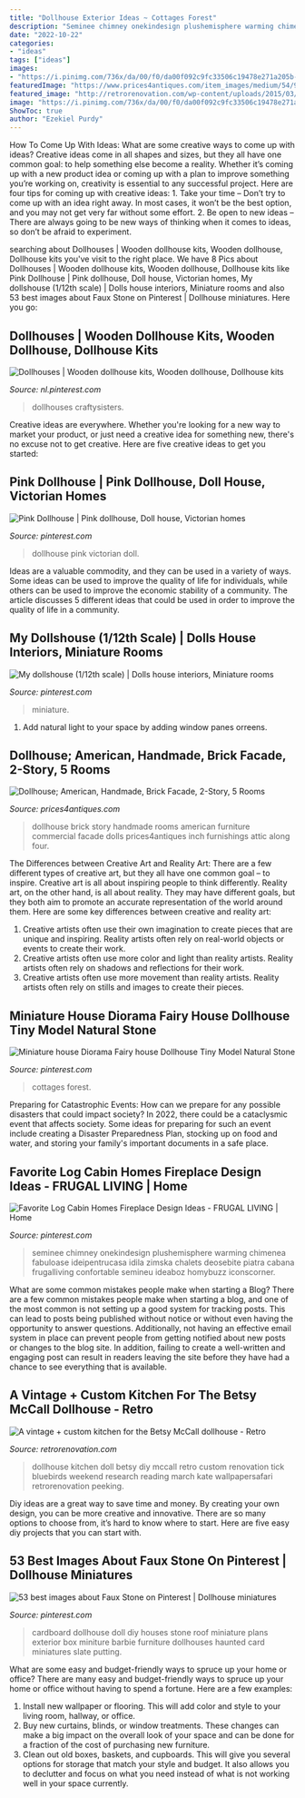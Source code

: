 ```yaml
---
title: "Dollhouse Exterior Ideas ~ Cottages Forest"
description: "Seminee chimney onekindesign plushemisphere warming chimenea fabuloase ideipentrucasa idila zimska chalets deosebite piatra cabana frugalliving confortable semineu ideaboz homybuzz iconscorner"
date: "2022-10-22"
categories:
- "ideas"
tags: ["ideas"]
images:
- "https://i.pinimg.com/736x/da/00/f0/da00f092c9fc33506c19478e271a205b--dollhouse-interiors-miniature-rooms.jpg"
featuredImage: "https://www.prices4antiques.com/item_images/medium/54/91/29-01.jpg"
featured_image: "http://retrorenovation.com/wp-content/uploads/2015/03/peeking-in-dollhouse-kitchen.jpg"
image: "https://i.pinimg.com/736x/da/00/f0/da00f092c9fc33506c19478e271a205b--dollhouse-interiors-miniature-rooms.jpg"
ShowToc: true
author: "Ezekiel Purdy"
---
```



How To Come Up With Ideas: What are some creative ways to come up with ideas?
Creative ideas come in all shapes and sizes, but they all have one common goal: to help something else become a reality. Whether it’s coming up with a new product idea or coming up with a plan to improve something you’re working on, creativity is essential to any successful project. Here are four tips for coming up with creative ideas: 1. Take your time – Don’t try to come up with an idea right away. In most cases, it won’t be the best option, and you may not get very far without some effort. 2. Be open to new ideas – There are always going to be new ways of thinking when it comes to ideas, so don’t be afraid to experiment. 
	

		
searching about Dollhouses | Wooden dollhouse kits, Wooden dollhouse, Dollhouse kits you've visit to the right place. We have 8 Pics about Dollhouses | Wooden dollhouse kits, Wooden dollhouse, Dollhouse kits like Pink Dollhouse | Pink dollhouse, Doll house, Victorian homes, My dollshouse (1/12th scale) | Dolls house interiors, Miniature rooms and also 53 best images about Faux Stone on Pinterest | Dollhouse miniatures. Here you go:
		
    
## Dollhouses | Wooden Dollhouse Kits, Wooden Dollhouse, Dollhouse Kits

<img loading=lazy src="https://i.pinimg.com/originals/12/aa/09/12aa09bb765236c8e15425025c67b329.jpg" onerror="this.onerror=null;this.src='https://tse2.mm.bing.net/th?id=OIP.hTPI0DL4g2u1COtCVqmKuwHaKX&amp;pid=15.1';" alt="Dollhouses | Wooden dollhouse kits, Wooden dollhouse, Dollhouse kits">

_Source: nl.pinterest.com_

>dollhouses craftysisters. 

	

Creative ideas are everywhere. Whether you're looking for a new way to market your product, or just need a creative idea for something new, there's no excuse not to get creative. Here are five creative ideas to get you started: 

    
## Pink Dollhouse | Pink Dollhouse, Doll House, Victorian Homes

<img loading=lazy src="https://i.pinimg.com/originals/d3/6c/35/d36c355316adfdf15337d596d94a3fbf.jpg" onerror="this.onerror=null;this.src='https://tse4.mm.bing.net/th?id=OIP.k2fGn3KhvR-hiB7ex-SrSAHaFj&amp;pid=15.1';" alt="Pink Dollhouse | Pink dollhouse, Doll house, Victorian homes">

_Source: pinterest.com_

>dollhouse pink victorian doll. 

	

Ideas are a valuable commodity, and they can be used in a variety of ways. Some ideas can be used to improve the quality of life for individuals, while others can be used to improve the economic stability of a community. The article discusses 5 different ideas that could be used in order to improve the quality of life in a community.

    
## My Dollshouse (1/12th Scale) | Dolls House Interiors, Miniature Rooms

<img loading=lazy src="https://i.pinimg.com/736x/da/00/f0/da00f092c9fc33506c19478e271a205b--dollhouse-interiors-miniature-rooms.jpg" onerror="this.onerror=null;this.src='https://tse4.mm.bing.net/th?id=OIP.DmCk9rOvF8pC7Mat6K8KLwHaFj&amp;pid=15.1';" alt="My dollshouse (1/12th scale) | Dolls house interiors, Miniature rooms">

_Source: pinterest.com_

>miniature. 

	

1. Add natural light to your space by adding window panes orreens.

    
## Dollhouse; American, Handmade, Brick Facade, 2-Story, 5 Rooms

<img loading=lazy src="https://www.prices4antiques.com/item_images/medium/54/91/29-01.jpg" onerror="this.onerror=null;this.src='https://tse4.mm.bing.net/th?id=OIP.DTFm8n5GDOlEcFK00E0RXAHaJ5&amp;pid=15.1';" alt="Dollhouse; American, Handmade, Brick Facade, 2-Story, 5 Rooms">

_Source: prices4antiques.com_

>dollhouse brick story handmade rooms american furniture commercial facade dolls prices4antiques inch furnishings attic along four. 

	

The Differences between Creative Art and Reality Art: There are a few different types of creative art, but they all have one common goal – to inspire.
Creative art is all about inspiring people to think differently. Reality art, on the other hand, is all about reality. They may have different goals, but they both aim to promote an accurate representation of the world around them. Here are some key differences between creative and reality art: 
1) Creative artists often use their own imagination to create pieces that are unique and inspiring. Reality artists often rely on real-world objects or events to create their work. 
2) Creative artists often use more color and light than reality artists. Reality artists often rely on shadows and reflections for their work. 
3) Creative artists often use more movement than reality artists. Reality artists often rely on stills and images to create their pieces.

    
## Miniature House Diorama Fairy House Dollhouse Tiny Model Natural Stone

<img loading=lazy src="https://i.pinimg.com/736x/e5/fa/9a/e5fa9a997942f49763d9a8d83a3c70d8.jpg" onerror="this.onerror=null;this.src='https://tse4.mm.bing.net/th?id=OIP.u63SKya4GmVl_gTNH12P2gHaHZ&amp;pid=15.1';" alt="Miniature house Diorama Fairy house Dollhouse Tiny Model Natural Stone">

_Source: pinterest.com_

>cottages forest. 

	

Preparing for Catastrophic Events: How can we prepare for any possible disasters that could impact society?
In 2022, there could be a cataclysmic event that affects society. Some ideas for preparing for such an event include creating a Disaster Preparedness Plan, stocking up on food and water, and storing your family's important documents in a safe place.

    
## Favorite Log Cabin Homes Fireplace Design Ideas - FRUGAL LIVING | Home

<img loading=lazy src="https://i.pinimg.com/originals/b1/d0/98/b1d09830146f29340a7b2e7a6b8b0467.jpg" onerror="this.onerror=null;this.src='https://tse4.mm.bing.net/th?id=OIP.WfUBsfrs7Hd-_tvMqDeacAHaJ4&amp;pid=15.1';" alt="Favorite Log Cabin Homes Fireplace Design Ideas - FRUGAL LIVING | Home">

_Source: pinterest.com_

>seminee chimney onekindesign plushemisphere warming chimenea fabuloase ideipentrucasa idila zimska chalets deosebite piatra cabana frugalliving confortable semineu ideaboz homybuzz iconscorner. 

	

What are some common mistakes people make when starting a Blog?
There are a few common mistakes people make when starting a blog, and one of the most common is not setting up a good system for tracking posts. This can lead to posts being published without notice or without even having the opportunity to answer questions. Additionally, not having an effective email system in place can prevent people from getting notified about new posts or changes to the blog site. In addition, failing to create a well-written and engaging post can result in readers leaving the site before they have had a chance to see everything that is available.

    
## A Vintage + Custom Kitchen For The Betsy McCall Dollhouse - Retro

<img loading=lazy src="http://retrorenovation.com/wp-content/uploads/2015/03/peeking-in-dollhouse-kitchen.jpg" onerror="this.onerror=null;this.src='https://tse2.mm.bing.net/th?id=OIP.9SxPooiLAQqlSUt4PWX1wgHaF6&amp;pid=15.1';" alt="A vintage + custom kitchen for the Betsy McCall dollhouse - Retro">

_Source: retrorenovation.com_

>dollhouse kitchen doll betsy diy mccall retro custom renovation tick bluebirds weekend research reading march kate wallpapersafari retrorenovation peeking. 

	

Diy ideas are a great way to save time and money. By creating your own design, you can be more creative and innovative. There are so many options to choose from, it’s hard to know where to start. Here are five easy diy projects that you can start with.

    
## 53 Best Images About Faux Stone On Pinterest | Dollhouse Miniatures

<img loading=lazy src="https://s-media-cache-ak0.pinimg.com/736x/6c/ba/03/6cba0391b7fdd3d90d83d832393e21ac.jpg" onerror="this.onerror=null;this.src='https://tse4.mm.bing.net/th?id=OIP.pwAbbuXFUX7tT6ezl6oP9gHaJ4&amp;pid=15.1';" alt="53 best images about Faux Stone on Pinterest | Dollhouse miniatures">

_Source: pinterest.com_

>cardboard dollhouse doll diy houses stone roof miniature plans exterior box miniture barbie furniture dollhouses haunted card miniatures slate putting. 

	

What are some easy and budget-friendly ways to spruce up your home or office?
There are many easy and budget-friendly ways to spruce up your home or office without having to spend a fortune. Here are a few examples: 
1. Install new wallpaper or flooring. This will add color and style to your living room, hallway, or office. 
2. Buy new curtains, blinds, or window treatments. These changes can make a big impact on the overall look of your space and can be done for a fraction of the cost of purchasing new furniture. 
3. Clean out old boxes, baskets, and cupboards. This will give you several options for storage that match your style and budget. It also allows you to declutter and focus on what you need instead of what is not working well in your space currently. 

